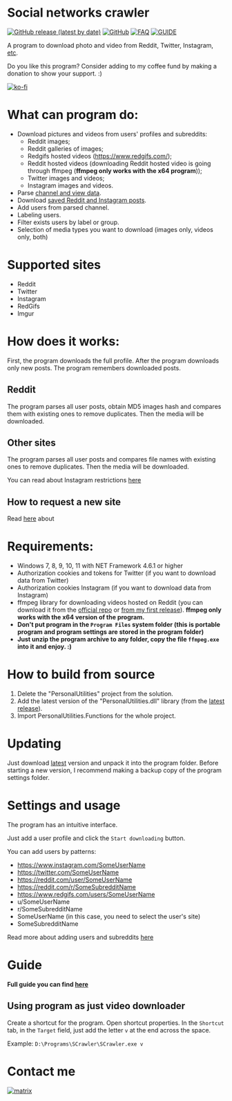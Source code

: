 # Social networks crawler

[![GitHub release (latest by date)](https://img.shields.io/github/v/release/AAndyProgram/SCrawler)](https://github.com/AAndyProgram/SCrawler/releases/latest)
[![GitHub](https://img.shields.io/github/license/AAndyProgram/SCrawler)](https://github.com/AAndyProgram/SCrawler/)
[![FAQ](https://img.shields.io/badge/FAQ-green)](FAQ.md)
[![GUIDE](https://img.shields.io/badge/GUIDE-green)](https://github.com/AAndyProgram/SCrawler/wiki)

A program to download photo and video from Reddit, Twitter, Instagram, [etc](#supported-sites).

Do you like this program? Consider adding to my coffee fund by making a donation to show your support. :)

[![ko-fi](https://www.ko-fi.com/img/githubbutton_sm.svg)](https://ko-fi.com/andyprogram)

# What can program do:
- Download pictures and videos from users' profiles and subreddits:
  - Reddit images;
  - Reddit galleries of images;
  - Redgifs hosted videos (https://www.redgifs.com/);
  - Reddit hosted videos (downloading Reddit hosted video is going through ffmpeg (**ffmpeg only works with the x64 program**));
  - Twitter images and videos;
  - Instagram images and videos.
- Parse [channel and view data](https://github.com/AAndyProgram/SCrawler/wiki/Channels).
- Download [saved Reddit and Instagram posts](https://github.com/AAndyProgram/SCrawler/wiki/Home#saved-posts).
- Add users from parsed channel.
- Labeling users.
- Filter exists users by label or group.
- Selection of media types you want to download (images only, videos only, both)

# Supported sites

- Reddit
- Twitter
- Instagram
- RedGifs
- Imgur

# How does it works:

First, the program downloads the full profile. After the program downloads only new posts. The program remembers downloaded posts.

## Reddit

The program parses all user posts, obtain MD5  images hash and compares them with existing ones to remove duplicates. Then the media will be downloaded.

## Other sites

The program parses all user posts and compares file names with existing ones to remove duplicates. Then the media will be downloaded.

You can read about Instagram restrictions [here](https://github.com/AAndyProgram/SCrawler/wiki/Settings#instagram-limits)

## How to request a new site

Read [here](https://github.com/AAndyProgram/SCrawler/blob/main/CONTRIBUTING.md#how-to-request-a-new-site) about

# Requirements:

- Windows 7, 8, 9, 10, 11 with NET Framework 4.6.1 or higher
- Authorization cookies and tokens for Twitter (if you want to download data from Twitter)
- Authorization cookies Instagram (if you want to download data from Instagram)
- ffmpeg library for downloading videos hosted on Reddit (you can download it from the [official repo](https://github.com/GyanD/codexffmpeg/releases/tag/2021-01-12-git-ca21cb1e36) or [from my first release](https://github.com/AAndyProgram/SCrawler/releases/download/1.0.0.0/ffmpeg.zip)). **ffmpeg only works with the x64 version of the program.**
- **Don't put program in the ```Program Files``` system folder (this is portable program and program settings are stored in the program folder)**
- **Just unzip the program archive to any folder, copy the file ```ffmpeg.exe``` into it and enjoy. :)**

# How to build from source

1. Delete the "PersonalUtilities" project from the solution.
2. Add the latest version of the "PersonalUtilities.dll" library (from the [latest release](https://github.com/AAndyProgram/SCrawler/releases/latest)).
3. Import PersonalUtilities.Functions for the whole project.

# Updating

Just download [latest](https://github.com/AAndyProgram/SCrawler/releases/latest) version and unpack it into the program folder. Before starting a new version, I recommend making a backup copy of the program settings folder.



# Settings and usage

The program has an intuitive interface.

Just add a user profile and click the ```Start downloading``` button.

You can add users by patterns:
- https://www.instagram.com/SomeUserName
- https://twitter.com/SomeUserName
- https://reddit.com/user/SomeUserName
- https://reddit.com/r/SomeSubredditName
- https://www.redgifs.com/users/SomeUserName
- u/SomeUserName
- r/SomeSubredditName
- SomeUserName (in this case, you need to select the user's site)
- SomeSubredditName

Read more about adding users and subreddits [here](https://github.com/AAndyProgram/SCrawler/wiki/Users)

# Guide

**Full guide you can find [here](https://github.com/AAndyProgram/SCrawler/wiki)**

## Using program as just video downloader

Create a shortcut for the program. Open shortcut properties. In the ```Shortcut``` tab, in the ```Target``` field, just add the letter ```v``` at the end across the space.

Example: ```D:\Programs\SCrawler\SCrawler.exe v```

# Contact me

[![matrix](https://img.shields.io/badge/Matrix-%40andyprogram%3Amatrix.org-informational)](https://matrix.to/#/@andyprogram:matrix.org)
